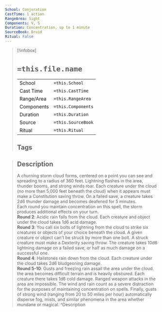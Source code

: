 ```yaml
---
School: Conjuration
CastTime: 1 action
RangeArea: Sight
Components: V, S
Duration: Concentration, up to 1 minute
SourceBook: Druid
Ritual: False
---
```

> [!infobox]
>
> # `=this.file.name`
> |            |                    |
> | ---------- | ------------------ |
> | School     | `=this.School`     |
> | Cast Time  | `=this.CastTime`   |
> | Range/Area | `=this.RangeArea`  |
> | Components | `=this.Components` |
> | Duration   | `=this.Duration`   |
> | Source     | `=this.SourceBook` |
> | Ritual     | `=this.Ritual`     |
>## Tags
>

> ## Description
> A churning storm cloud forms, centered on a point you can see and spreading to a radius of 360 feet. Lightning flashes in the area, thunder booms, and strong winds roar. Each creature under the cloud (no more than 5,000 feet beneath the cloud) when it appears must make a Constitution saving throw. On a failed save, a creature takes 2d6 thunder damage and becomes deafened for 5 minutes.<br> Each round you maintain concentration on this spell, the storm produces additional effects on your turn.<br> <b>Round 2</b>: Acidic rain falls from the cloud. Each creature and object under the cloud takes 1d6 acid damage.<br> <b>Round 3</b>: You call six bolts of lightning from the cloud to strike six creatures or objects of your choice beneath the cloud. A given creature or object can't be struck by more than one bolt. A struck creature must make a Dexterity saving throw. The creature takes 10d6 lightning damage on a failed save, or half as much damage on a successful one.<br> <b>Round 4</b>: Hailstones rain down from the cloud. Each creature under the cloud takes 2d6 bludgeoning damage.<br> <b>Round 5-10</b>: Gusts and freezing rain assail the area under the cloud. the area becomes difficult terrain and is heavily obscured. Each creature there takes 1d6 cold damage. Ranged weapon attacks in the area are impossible. The wind and rain count as a severe distraction for the purposes of maintaining concentration on spells. Finally, gusts of strong wind (ranging from 20 to 50 miles per hour) automatically disperse fog, mists, and similar phenomena in the area whether mundane or magical. 
> ^Description